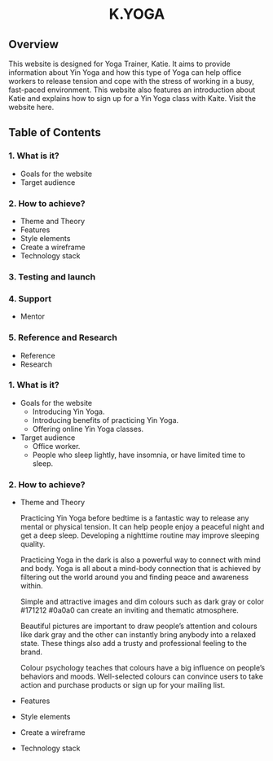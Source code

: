 <h1 align="center"><b>K.YOGA</b></h1>

## **Overview**

This website is designed for Yoga Trainer, Katie. It aims to provide information about Yin Yoga and how this type of Yoga can help office workers to release tension and cope with the stress of working in a busy, fast-paced environment. This website also features an introduction about Katie and  explains how to sign up for a Yin Yoga class with Kaite. 
Visit the website here.

## **Table of Contents**

### 1. **What is it?**
* Goals for the website
* Target audience
### 2. **How to achieve?**
* Theme and Theory
* Features
* Style elements 
* Create a wireframe
* Technology stack 
### 3. **Testing and launch**
### 4. **Support**
* Mentor 
### 5. **Reference and Research**
* Reference
* Research


### 1. **What is it?**
* Goals for the website
  - Introducing Yin Yoga.
  - Introducing benefits of practicing Yin Yoga.
  - Offering online Yin Yoga classes.
* Target audience
  - Office worker.
  - People who sleep lightly, have insomnia, or have limited time to sleep.


### 2. **How to achieve?**
* Theme and Theory
  
  Practicing Yin Yoga before bedtime is a fantastic way to release any mental or physical tension. It can help people enjoy a peaceful night and get a deep sleep. Developing a nighttime routine may improve sleeping quality. 

  Practicing Yoga in the dark is also a powerful way to connect with mind and body. Yoga is all about a mind-body connection that is achieved by filtering out the world around you and finding peace and awareness within.

  Simple and attractive images and dim colours such as dark gray or color #171212 #0a0a0 can create an inviting and thematic atmosphere.   
  
  Beautiful pictures are important to draw people’s attention and colours like dark gray and the other can instantly bring anybody into a relaxed state. These things also add a trusty and professional feeling to the brand.
  
  Colour psychology teaches that colours have a big influence on people’s behaviors and moods. Well-selected colours can convince users to take action and purchase products or sign up for your mailing list.

* Features
* Style elements 
* Create a wireframe
* Technology stack 